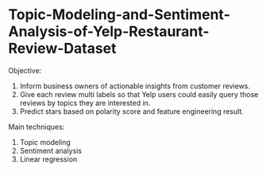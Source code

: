 # Topic-Modeling-and-Sentiment-Analysis-of-Yelp-Restaurant-Review-Dataset

Objective: 
1. Inform business owners of actionable insights from customer reviews. 
2. Give each review multi labels so that Yelp users could easily query those reviews by topics they are interested in.
3. Predict stars based on polarity score and feature engineering result.

Main techniques:
1. Topic modeling
2. Sentiment analysis
3. Linear regression
